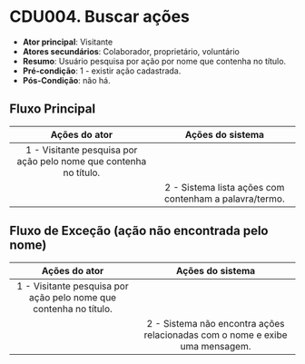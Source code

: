 
# CDU004. Buscar ações

- **Ator principal**: Visitante
- **Atores secundários**: Colaborador, proprietário, voluntário
- **Resumo**: Usuário pesquisa por ação por nome que contenha no título.
- **Pré-condição**: 1 - existir ação cadastrada.
- **Pós-Condição**: não há.

## Fluxo Principal

| Ações do ator | Ações do sistema |
| :-----------------: | :-----------------: |
| 1 - Visitante pesquisa por ação pelo nome que contenha no título. |  |  
|  | 2 - Sistema lista ações com contenham a palavra/termo. |


## Fluxo de Exceção (ação não encontrada pelo nome)

| Ações do ator | Ações do sistema |
| :-----------------: |:-----------------: |
| 1 - Visitante pesquisa por ação pelo nome que contenha no título. |  |  
|  | 2 - Sistema não encontra ações relacionadas com o nome e exibe uma mensagem. |
 
